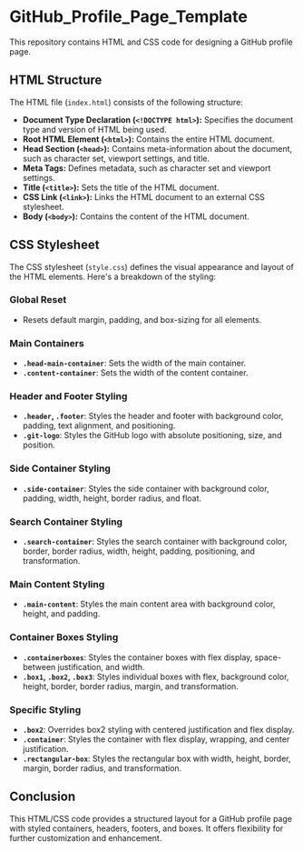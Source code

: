 # GitHub_Profile_Page_Template


This repository contains HTML and CSS code for designing a GitHub profile page.

## HTML Structure

The HTML file (`index.html`) consists of the following structure:

- **Document Type Declaration (`<!DOCTYPE html>`):** Specifies the document type and version of HTML being used.
- **Root HTML Element (`<html>`):** Contains the entire HTML document.
- **Head Section (`<head>`):** Contains meta-information about the document, such as character set, viewport settings, and title.
- **Meta Tags:** Defines metadata, such as character set and viewport settings.
- **Title (`<title>`):** Sets the title of the HTML document.
- **CSS Link (`<link>`):** Links the HTML document to an external CSS stylesheet.
- **Body (`<body>`):** Contains the content of the HTML document.

## CSS Stylesheet

The CSS stylesheet (`style.css`) defines the visual appearance and layout of the HTML elements. Here's a breakdown of the styling:

### Global Reset

- Resets default margin, padding, and box-sizing for all elements.

### Main Containers

- **`.head-main-container`**: Sets the width of the main container.
- **`.content-container`**: Sets the width of the content container.

### Header and Footer Styling

- **`.header`, `.footer`**: Styles the header and footer with background color, padding, text alignment, and positioning.
- **`.git-logo`**: Styles the GitHub logo with absolute positioning, size, and position.

### Side Container Styling

- **`.side-container`**: Styles the side container with background color, padding, width, height, border radius, and float.

### Search Container Styling

- **`.search-container`**: Styles the search container with background color, border, border radius, width, height, padding, positioning, and transformation.

### Main Content Styling

- **`.main-content`**: Styles the main content area with background color, height, and padding.

### Container Boxes Styling

- **`.containerboxes`**: Styles the container boxes with flex display, space-between justification, and width.
- **`.box1`, `.box2`, `.box3`**: Styles individual boxes with flex, background color, height, border, border radius, margin, and transformation.

### Specific Styling

- **`.box2`**: Overrides box2 styling with centered justification and flex display.
- **`.container`**: Styles the container with flex display, wrapping, and center justification.
- **`.rectangular-box`**: Styles the rectangular box with width, height, border, margin, border radius, and transformation.

## Conclusion

This HTML/CSS code provides a structured layout for a GitHub profile page with styled containers, headers, footers, and boxes. It offers flexibility for further customization and enhancement.
